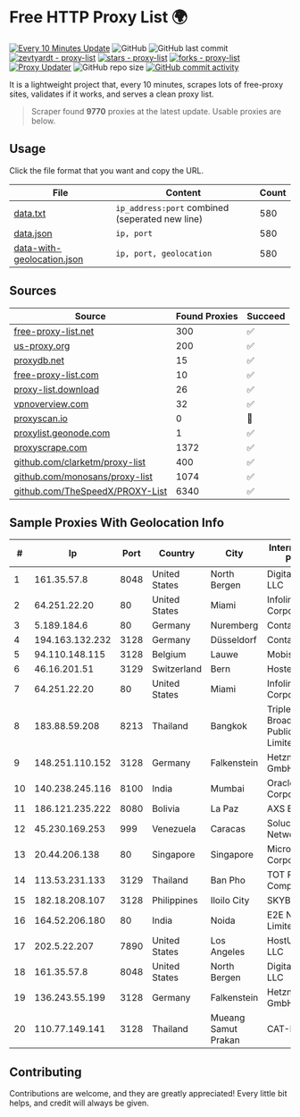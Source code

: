 
# Free HTTP Proxy List 🌍

[![Every 10 Minutes Update](https://github.com/mertguvencli/http-proxy-list/actions/workflows/main.yml/badge.svg?branch=main)](https://github.com/mertguvencli/http-proxy-list/actions/workflows/main.yml)
![GitHub](https://img.shields.io/github/license/mertguvencli/http-proxy-list)
![GitHub last commit](https://img.shields.io/github/last-commit/mertguvencli/http-proxy-list)
[![zevtyardt - proxy-list](https://img.shields.io/static/v1?label=zevtyardt&message=proxy-list&color=blue&logo=github)](https://github.com/zevtyardt/proxy-list "Go to GitHub repo")
[![stars - proxy-list](https://img.shields.io/github/stars/zevtyardt/proxy-list?style=social)](https://github.com/zevtyardt/proxy-list)
[![forks - proxy-list](https://img.shields.io/github/forks/zevtyardt/proxy-list?style=social)](https://github.com/zevtyardt/proxy-list)
[![Proxy Updater](https://github.com/zevtyardt/proxy-list/workflows/Proxy%20Updater/badge.svg)](https://github.com/zevtyardt/proxy-list/actions?query=workflow:"Proxy+Updater")
![GitHub repo size](https://img.shields.io/github/repo-size/zevtyardt/proxy-list)
[![GitHub commit activity](https://img.shields.io/github/commit-activity/m/zevtyardt/proxy-list?logo=commits)](https://github.com/zevtyardt/proxy-list/commits/main)

It is a lightweight project that, every 10 minutes, scrapes lots of free-proxy sites, validates if it works, and serves a clean proxy list.

> Scraper found **9770** proxies at the latest update. Usable proxies are below.

## Usage

Click the file format that you want and copy the URL.

|File|Content|Count|
|----|-------|-----|
|[data.txt](https://raw.githubusercontent.com/mertguvencli/http-proxy-list/main/proxy-list/data.txt)|`ip_address:port` combined (seperated new line)|580|
|[data.json](https://raw.githubusercontent.com/mertguvencli/http-proxy-list/main/proxy-list/data.json)|`ip, port`|580|
|[data-with-geolocation.json](https://raw.githubusercontent.com/mertguvencli/http-proxy-list/main/proxy-list/data-with-geolocation.json)|`ip, port, geolocation`|580|

## Sources

|Source|Found Proxies|Succeed|
|------|-------------|-------|
|[free-proxy-list.net](https://free-proxy-list.net)|300|✅|
|[us-proxy.org](https://www.us-proxy.org)|200|✅|
|[proxydb.net](http://proxydb.net)|15|✅|
|[free-proxy-list.com](https://free-proxy-list.com/?page=&port=&type%5B%5D=http&type%5B%5D=https&up_time=0&search=Search)|10|✅|
|[proxy-list.download](https://www.proxy-list.download/HTTP)|26|✅|
|[vpnoverview.com](https://vpnoverview.com/privacy/anonymous-browsing/free-proxy-servers)|32|✅|
|[proxyscan.io](https://www.proxyscan.io)|0|🚫|
|[proxylist.geonode.com](https://proxylist.geonode.com/api/proxy-list?limit=300&page=1&sort_by=lastChecked&sort_type=desc&protocols=http,https)|1|✅|
|[proxyscrape.com](https://api.proxyscrape.com/v2/?request=displayproxies&protocol=http&timeout=10000&country=all&ssl=all&anonymity=all)|1372|✅|
|[github.com/clarketm/proxy-list](https://raw.githubusercontent.com/clarketm/proxy-list/master/proxy-list-raw.txt)|400|✅|
|[github.com/monosans/proxy-list](https://raw.githubusercontent.com/monosans/proxy-list/main/proxies/http.txt)|1074|✅|
|[github.com/TheSpeedX/PROXY-List](https://raw.githubusercontent.com/TheSpeedX/PROXY-List/master/http.txt)|6340|✅|


## Sample Proxies With Geolocation Info

|#|Ip|Port|Country|City|Internet Service Provider|
|-|--|----|-------|----|-------------------------|
|1|161.35.57.8|8048|United States|North Bergen|DigitalOcean, LLC|
|2|64.251.22.20|80|United States|Miami|Infolink Global Corporation|
|3|5.189.184.6|80|Germany|Nuremberg|Contabo GmbH|
|4|194.163.132.232|3128|Germany|Düsseldorf|Contabo GmbH|
|5|94.110.148.115|3128|Belgium|Lauwe|Mobistar Cable|
|6|46.16.201.51|3129|Switzerland|Bern|Hosteur SA|
|7|64.251.22.20|80|United States|Miami|Infolink Global Corporation|
|8|183.88.59.208|8213|Thailand|Bangkok|Triple T Broadband Public Company Limited|
|9|148.251.110.152|3128|Germany|Falkenstein|Hetzner Online GmbH|
|10|140.238.245.116|8100|India|Mumbai|Oracle Corporation|
|11|186.121.235.222|8080|Bolivia|La Paz|AXS Bolivia S. A.|
|12|45.230.169.253|999|Venezuela|Caracas|Soluciones DCN Network C.A|
|13|20.44.206.138|80|Singapore|Singapore|Microsoft Corporation|
|14|113.53.231.133|3129|Thailand|Ban Pho|TOT Public Company Limited|
|15|182.18.208.107|3128|Philippines|Iloilo City|SKYBROADBAND|
|16|164.52.206.180|80|India|Noida|E2E Networks Limited|
|17|202.5.22.207|7890|United States|Los Angeles|HostUS Solutions LLC|
|18|161.35.57.8|8048|United States|North Bergen|DigitalOcean, LLC|
|19|136.243.55.199|3128|Germany|Falkenstein|Hetzner Online GmbH|
|20|110.77.149.141|3128|Thailand|Mueang Samut Prakan|CAT-BB|



## Contributing

Contributions are welcome, and they are greatly appreciated! Every
little bit helps, and credit will always be given.


